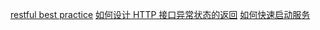 
[restful best practice](https://segmentfault.com/a/1190000002949234)
[如何设计 HTTP 接口异常状态的返回](https://segmentfault.com/a/1190000003744014)
[如何快速启动服务](https://segmentfault.com/a/1190000003963420)